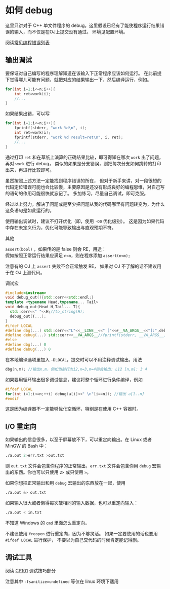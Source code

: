 # 如何 debug

这里只讲对于 C++ 单文件程序的 debug。这里假设已经有了能使程序运行结果错误的输入，而不仅是在OJ上提交没有通过。
环境见配置环境。

阅读[常见编程错误列表](https://icpc.xidian.wiki/cce)

## 输出调试

要保证对自己编写的程序理解知道在该输入下正常程序应该如何运行。
在此前提下觉得哪儿可能有问题，就把对应的结果输出一下，然后编译运行，例如。

```cpp
for(int i=1;i<=n;i++){
	int ret=work(i);
	//...
}
```

如果结果出错，可以写

```cpp
for(int i=1;i<=n;i++){
	fprintf(stderr, "work %d\n", i);
	int ret=work(i);
	fprintf(stderr, "work %d result=ret\n", i, ret);
	//...
}
```

通过打印 `ret` 和在草纸上演算的正确结果比较，即可得知在哪次 `work` 出了问题，再对 `work` 进行 debug，
类似的如果是分支错误，则把每次分支如何跳转的打印出来，再进行比较即可。

虽然按照上述方法一定能找到程序错误的所在，
但对于新手来讲，对一段很短的代码定位错误可能也会比较慢，主要原因是还没有形成良好的编程思维，对自己写的语句的作用可能很快就忘记了。
多加练习，尽量自己调试，即可克服。

经过以上努力，解决了问题或是至少把问题从我的代码哪里有问题转变为，为什么这条语句是如此运行的。

使用输出调试时，建议不打开优化（即，使用 `-O0` 优化级别）。
这是因为如果代码中存在未定义行为，优化可能导致输出与直观预期不符。

其他

`assert(bool)` ，如果传的是 false 则会 RE，用途：  
假如按照正常运行结果应满足 `n<m`，则在程序添加 `assert(n<m);`

注意有的 OJ 上 `assert` 失败不会正常触发 RE，
如果对 OJ 不了解的话不建议用于在 OJ 上测代码。

调试宏

```cpp
#include<iostream>
void debug_out(){std::cerr<<std::endl;}
template <typename Head,typename... Tail>
void debug_out(Head H,Tail... T){
  std::cerr<<" "<<H;//to_string(H);
  debug_out(T...);
}
#ifdef LOCAL
#define dbg(...) std::cerr<<"L"<<__LINE__<<" ["<<#__VA_ARGS__<<"]:",debug_out(__VA_ARGS__)
#define debug(...) std::cerr<<__VA_ARGS__//fprintf(stderr, __VA_ARGS__)
#else
#define dbg(...) 0
#define debug(...) 0
```

在本地编译选项里加入 `-DLOCAL`，提交时可以不用注释调试输出，用法

```cpp
dbg(n,m); //输出n,m，例如当前行为12,n=3,m=4则会输出: L12 [n,m]: 3 4
```

如果要用循环输出很多调试信息，建议将整个循环进行条件编译，例如

```cpp
#ifdef LOCAL
for(int i=1;i<=n;++i) debug(a[i]<<" \n"[i==n]); //输出 a[1..n]
#endif
```

这是因为编译器不一定能够优化空循环，特别是在使用 C++ 容器时。

## I/O 重定向

如果输出的信息很多，以至于屏幕放不下，可以重定向输出。在 Linux 或者 MinGW
的 Bash 中：

```bash
./a.out 2>err.txt >out.txt
```

则 `out.txt` 文件会包含你程序的正常输出，`err.txt` 文件会包含你用
`debug` 宏输出的东西。你也可以只使用 `2>` 或只使用 `>`。

如果你想把正常输出和用 `debug` 宏输出的东西放在一起，使用

```bash
./a.out &> out.txt
```

如果输入很大或者懒得每次敲相同的输入数据，也可以重定向输入：

```bash
./a.out < in.txt
```

不知道 Windows 的 `cmd` 里面怎么重定向。

不建议使用 `freopen` 进行重定向，因为不够灵活。
如果一定要使用的话也要用 `#ifdef LOCAL` 进行保护，
不要以为自己交代码的时候肯定能记得删。

## 调试工具

阅读 [CP101](https://acm.xidian.edu.cn/assets/程序调试.pdf) 调试技巧部分

注意其中 `-fsanitize=undefined` 等仅在 linux 环境下适用

